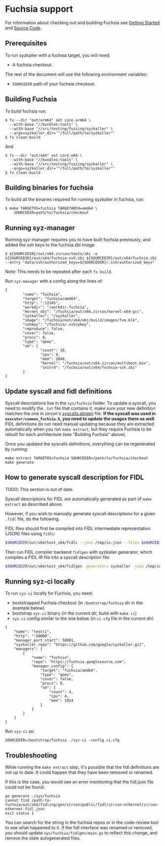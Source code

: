 # Fuchsia support

For information about checking out and building Fuchsia see
[Getting Started](https://fuchsia.googlesource.com/fuchsia/+/master/docs/getting_started.md)
and [Source Code](https://fuchsia.googlesource.com/fuchsia/+/master/docs/development/source_code/README.md).

## Prerequisites

To run syzkaller with a fuchsia target, you will need:

* A fuchsia checkout.

The rest of the document will use the following environment variables:

* `SOURCEDIR` path of your fuchsia checkout.

## Building Fuchsia

To build fuchsia run:

```shell
$ fx --dir "out/arm64" set core.arm64 \
  --with-base "//bundles:tools" \
  --with-base "//src/testing/fuzzing/syzkaller" \
  --args=syzkaller_dir='"/full/path/to/syzkaller"'
$ fx clean-build
```

And

```shell
$ fx --dir "out/x64" set core.x64 \
  --with-base "//bundles:tools" \
  --with-base "//src/testing/fuzzing/syzkaller" \
  --args=syzkaller_dir='"/full/path/to/syzkaller"'
$ fx clean-build
```

## Building binaries for fuchsia

To build all the binaries required for running syzkaller in fuchsia, run:

```
$ make TARGETOS=fuchsia TARGETARCH=amd64 \
    SOURCEDIR=path/to/fuchsia/checkout
```

## Running syz-manager

Running syz-manager requires you to have built fuchsia previously, and added the ssh keys to the fuchsia.zbi image:

```
$ ${SOURCEDIR}/out/x64.zircon/tools/zbi -o ${SOURCEDIR}/out/x64/fuchsia-ssh.zbi ${SOURCEDIR}/out/x64/fuchsia.zbi --entry "data/ssh/authorized_keys=${SOURCEDIR}/.ssh/authorized_keys"
```

Note: This needs to be repeated after each `fx build`.

Run `syz-manager` with a config along the lines of:
```
{
        "name": "fuchsia",
        "target": "fuchsia/amd64",
        "http": ":12345",
        "workdir": "/workdir.fuchsia",
        "kernel_obj": "/fuchsia/out/x64.zircon/kernel-x64-gcc",
        "syzkaller": "/syzkaller",
        "image": "/fuchsia/out/x64/obj/build/images/fvm.blk",
        "sshkey": "/fuchsia/.ssh/pkey",
        "reproduce": false,
        "cover": false,
        "procs": 8,
        "type": "qemu",
        "vm": {
                "count": 10,
                "cpu": 4,
                "mem": 2048,
                "kernel": "/fuchsia/out/x64.zircon/multiboot.bin",
                "initrd": "/fuchsia/out/x64/fuchsia-ssh.zbi"
        }
}
```

## Update syscall and fidl definitions

Syscall descriptions live in the `sys/fuchsia` folder. To update a syscall, you need to modify the `.txt` file that contains it, make sure your new definition matches the one in zircon's [syscalls.abigen](https://fuchsia.googlesource.com/fuchsia/+/master/zircon/system/public/zircon/syscalls.abigen) file. **If the syscall was used in `executor/common_fuchsia.h`, you need to update the usages there as well**. FIDL definitions do not need manual updating because they are extracted automatically when you run `make extract`, but they require Fuchsia to be rebuilt for each architecture (see "Building Fuchsia" above).

Once you updated the syscalls definitions, everything can be regenerated by running:

```
make extract TARGETOS=fuchsia SOURCEDIR=/path/to/fuchsia/checkout
make generate
```

## How to generate syscall description for FIDL

TODO: This section is out of date.

Syscall descriptions for FIDL are automatically generated as part of `make extract` as described above.

However, if you wish to manually generate syscall descriptions for a given `.fidl` file, do the following.

FIDL files should first be compiled into FIDL intermediate representation (JSON) files using `fidlc`:

```bash
$SOURCEDIR/out/x64/host_x64/fidlc --json /tmp/io.json --files $SOURCEDIR/zircon/system/fidl/fuchsia-io/io.fidl
```

Then run FIDL compiler backend `fidlgen` with syzkaller generator, which compiles a FIDL IR file into a syscall description file:

```bash
$SOURCEDIR/out/x64/host_x64/fidlgen -generators syzkaller -json /tmp/io.json -output-base fidl_io -include-base fidl_io
```

## Running syz-ci locally

To run `syz-ci` locally for Fuchsia, you need:

- bootstrapped Fuchsia checkout (in `/bootstrap/fuchsia` dir in the example below)
- bootstrap `syz-ci` binary (in the current dir, build with `make ci`)
- `syz-ci` config similar to the one below (in `ci.cfg` file in the current dir)

```
{
	"name": "testci",
	"http": ":50000",
	"manager_port_start": 50001,
	"syzkaller_repo": "https://github.com/google/syzkaller.git",
	"managers": [
		{
			"name": "fuchsia",
			"repo": "https://fuchsia.googlesource.com",
			"manager_config": {
				"target": "fuchsia/amd64",
				"type": "qemu",
				"cover": false,
				"procs": 8,
				"vm": {
					"count": 4,
					"cpu": 4,
					"mem": 1024
				}
			}
		}
	]
}
```

Run `syz-ci` as:
```
SOURCEDIR=/bootstrap/fuchsia ./syz-ci -config ci.cfg
```

## Troubleshooting

While running the `make extract` step, it's possible that the fidl definitions
are not up to date. It could happen that they have been removed or renamed.

If this is the case, you would see an error mentioning that the fidl.json file
could not be found:

```
go generate ./sys/fuchsia
cannot find /path-to-fuchsia/out/x64/fidling/gen/zircon/public/fidl/zircon-ethernet/zircon-ethernet.fidl.json
exit status 1
```

You can search for the string in the fuchsia repos or in the code-review tool to
see what happened to it. If the fidl interface was renamed or removed, you
should update `sys/fuchsia/fidlgen/main.go` to reflect this change, and remove the
stale autogenerated files.
